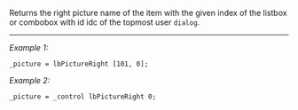 Returns the right picture name of the item with the given index of the listbox or combobox with id idc of the topmost user `dialog`.


---
*Example 1:*
```sqf
_picture = lbPictureRight [101, 0];
```

*Example 2:*
```sqf
_picture = _control lbPictureRight 0;
```